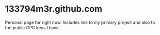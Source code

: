 # 133794m3r.github.com
Personal page for right now. Includes link to my primary project and also to the public GPG keys I have.
